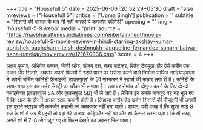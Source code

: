 +++
title = "Housefull 5"
date = 2025-06-06T20:52:29+05:30
draft = false
mreviews = ["Housefull 5"]
critics = ['Upma Singh']
publication = ''
subtitle = "सितारों की भरमार के बाद भी नहीं चमकी ये कमजोर कॉमिडी"
opening = ""
img = 'housefull-5-9.webp'
media = 'print'
source = "https://navbharattimes.indiatimes.com/entertainment/movie-review/housefull-5-movie-review-in-hindi-starring-akshay-kumar-abhishek-bachchan-riteish-deshmukh-jacqueline-fernandez-sonam-bajwa-nana-patekar/moviereview/121670936.cms"
score = 4
+++

अक्षय कुमार, अभिषेक बच्चन, जैकी श्रॉफ, संजय दत्त, नाना पाटेकर, रितेश देशमुख और ऐसे करीब एक दर्जन और सितारे, अक्सर अपनी फिल्‍मों में स्टार पावर पर भरोसा करने वाले निर्माता साजिद नाडियाडवाला ने अपनी चर्चित कॉमिडी फ्रैंचाइजी 'हाउसफुल' के 5वें संस्करण में स्टार्स की कतार लगा दी है। कॉमेडी के साथ-साथ इस बार मर्डर मिस्ट्री का छौंका भी लगाया है। उस पर रोमांच को दोगुना करने के लिए दो-दो क्लाइमैक्स (हाउसफुल 5A और हाउसफुल 5B) भी ले आए हैं। लेकिन इन सबके बावजूद वह यह भूल गए हैं कि आज के दौर में असल स्टार कहानी होती है। लिहाजा करीब डेढ़ दर्जन सितारों की मौजूदगी भी उनकी इस पुराने स्टाइल की कमजोर कहानी को चमकदार नहीं बना पाती। शायद, यही वजह है कि सुबह साढ़े 8 बजे के शो में जब मैं पहुंची तो वहां मेरे अलावा कोई और नहीं था और शो कैंसल करना पड़ा। किसी तरह, अगले शो में 7-8 लोग जुट गए तो फिल्म देखने का अवसर मिल पाया।
